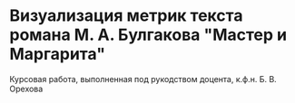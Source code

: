 # Визуализация метрик текста романа М. А. Булгакова "Мастер и Маргарита"
Курсовая работа, выполненная под рукодством доцента, к.ф.н. Б. В. Орехова
